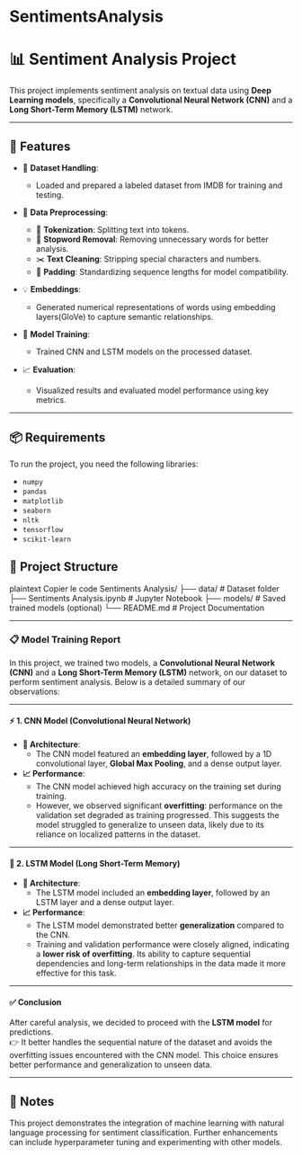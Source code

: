 # SentimentsAnalysis
# 📊 Sentiment Analysis Project  

This project implements sentiment analysis on textual data using <b>Deep Learning models</b>, specifically a **Convolutional Neural Network (CNN)** and a **Long Short-Term Memory (LSTM)** network.  

---

## 🌟 Features  

- 📂 **Dataset Handling**:  
  - Loaded and prepared a labeled dataset from IMDB for training and testing. 

- 🔄 **Data Preprocessing**:  
  - 📝 **Tokenization**: Splitting text into tokens.  
  - 🛑 **Stopword Removal**: Removing unnecessary words for better analysis.  
  - ✂️ **Text Cleaning**: Stripping special characters and numbers.  
  - 📏 **Padding**: Standardizing sequence lengths for model compatibility.  

- 💡 **Embeddings**:  
  - Generated numerical representations of words using embedding layers(GloVe) to capture semantic relationships.  

- 🧠 **Model Training**:  
  - Trained CNN and LSTM models on the processed dataset.  

- 📈 **Evaluation**:  
  - Visualized results and evaluated model performance using key metrics.  

---

## 📦 Requirements  

To run the project, you need the following libraries:  

- `numpy`  
- `pandas`  
- `matplotlib`  
- `seaborn`  
- `nltk`  
- `tensorflow`  
- `scikit-learn`  

## 📂 Project Structure
plaintext
Copier le code
Sentiments Analysis/
├── data/                    # Dataset folder
├── Sentiments Analysis.ipynb # Jupyter Notebook
├── models/                  # Saved trained models (optional)
└── README.md                # Project Documentation

---

### 📋 **Model Training Report**

In this project, we trained two models, a **Convolutional Neural Network (CNN)** and a **Long Short-Term Memory (LSTM)** network, on our dataset to perform sentiment analysis. Below is a detailed summary of our observations:  

---

#### ⚡ **1. CNN Model (Convolutional Neural Network)**  
- **🔧 Architecture**:  
  - The CNN model featured an **embedding layer**, followed by a 1D convolutional layer, **Global Max Pooling**, and a dense output layer.  
- **📈 Performance**:  
  - The CNN model achieved high accuracy on the training set during training.  
  - However, we observed significant **overfitting**: performance on the validation set degraded as training progressed. This suggests the model struggled to generalize to unseen data, likely due to its reliance on localized patterns in the dataset.  

---

#### 🌊 **2. LSTM Model (Long Short-Term Memory)**  
- **🔧 Architecture**:  
  - The LSTM model included an **embedding layer**, followed by an LSTM layer and a dense output layer.  
- **📈 Performance**:  
  - The LSTM model demonstrated better **generalization** compared to the CNN.  
  - Training and validation performance were closely aligned, indicating a **lower risk of overfitting**. Its ability to capture sequential dependencies and long-term relationships in the data made it more effective for this task.  

---

#### ✅ **Conclusion**  
After careful analysis, we decided to proceed with the **LSTM model** for predictions.  
👉 It better handles the sequential nature of the dataset and avoids the overfitting issues encountered with the CNN model. This choice ensures better performance and generalization to unseen data.  

----

## **📝 Notes**
This project demonstrates the integration of machine learning with natural language processing for sentiment classification. Further enhancements can include hyperparameter tuning and experimenting with other models.
